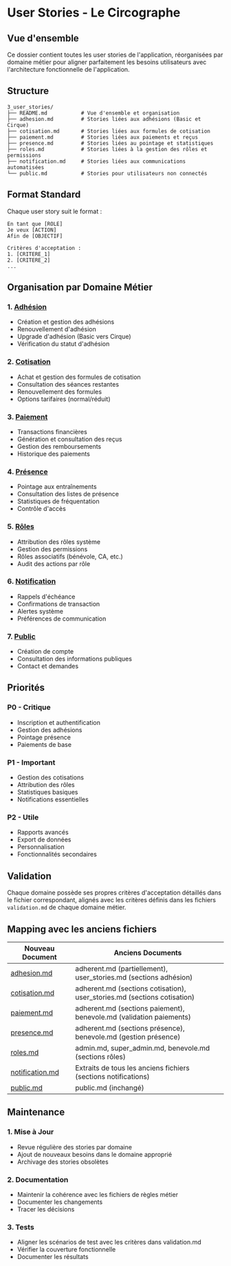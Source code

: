 # User Stories - Le Circographe

## Vue d'ensemble

Ce dossier contient toutes les user stories de l'application, réorganisées par domaine métier pour aligner parfaitement les besoins utilisateurs avec l'architecture fonctionnelle de l'application.

## Structure

```
3_user_stories/
├── README.md           # Vue d'ensemble et organisation
├── adhesion.md         # Stories liées aux adhésions (Basic et Cirque)
├── cotisation.md       # Stories liées aux formules de cotisation
├── paiement.md         # Stories liées aux paiements et reçus
├── presence.md         # Stories liées au pointage et statistiques
├── roles.md            # Stories liées à la gestion des rôles et permissions
├── notification.md     # Stories liées aux communications automatisées
└── public.md           # Stories pour utilisateurs non connectés
```

## Format Standard

Chaque user story suit le format :
```
En tant que [ROLE]
Je veux [ACTION]
Afin de [OBJECTIF]

Critères d'acceptation :
1. [CRITERE_1]
2. [CRITERE_2]
...
```

## Organisation par Domaine Métier

### 1. [Adhésion](./adhesion.md)
- Création et gestion des adhésions
- Renouvellement d'adhésion
- Upgrade d'adhésion (Basic vers Cirque)
- Vérification du statut d'adhésion

### 2. [Cotisation](./cotisation.md)
- Achat et gestion des formules de cotisation
- Consultation des séances restantes
- Renouvellement des formules
- Options tarifaires (normal/réduit)

### 3. [Paiement](./paiement.md)
- Transactions financières
- Génération et consultation des reçus
- Gestion des remboursements
- Historique des paiements

### 4. [Présence](./presence.md)
- Pointage aux entraînements
- Consultation des listes de présence
- Statistiques de fréquentation
- Contrôle d'accès

### 5. [Rôles](./roles.md)
- Attribution des rôles système
- Gestion des permissions
- Rôles associatifs (bénévole, CA, etc.)
- Audit des actions par rôle

### 6. [Notification](./notification.md)
- Rappels d'échéance
- Confirmations de transaction
- Alertes système
- Préférences de communication

### 7. [Public](./public.md)
- Création de compte
- Consultation des informations publiques
- Contact et demandes

## Priorités

### P0 - Critique
- Inscription et authentification
- Gestion des adhésions
- Pointage présence
- Paiements de base

### P1 - Important
- Gestion des cotisations
- Attribution des rôles
- Statistiques basiques
- Notifications essentielles

### P2 - Utile
- Rapports avancés
- Export de données
- Personnalisation
- Fonctionnalités secondaires

## Validation

Chaque domaine possède ses propres critères d'acceptation détaillés dans le fichier correspondant, alignés avec les critères définis dans les fichiers `validation.md` de chaque domaine métier.

## Mapping avec les anciens fichiers

| Nouveau Document | Anciens Documents |
|------------------|-------------------|
| [adhesion.md](./adhesion.md) | adherent.md (partiellement), user_stories.md (sections adhésion) |
| [cotisation.md](./cotisation.md) | adherent.md (sections cotisation), user_stories.md (sections cotisation) |
| [paiement.md](./paiement.md) | adherent.md (sections paiement), benevole.md (validation paiements) |
| [presence.md](./presence.md) | adherent.md (sections présence), benevole.md (gestion présence) |
| [roles.md](./roles.md) | admin.md, super_admin.md, benevole.md (sections rôles) |
| [notification.md](./notification.md) | Extraits de tous les anciens fichiers (sections notifications) |
| [public.md](./public.md) | public.md (inchangé) |

## Maintenance

### 1. Mise à Jour
- Revue régulière des stories par domaine
- Ajout de nouveaux besoins dans le domaine approprié
- Archivage des stories obsolètes

### 2. Documentation
- Maintenir la cohérence avec les fichiers de règles métier
- Documenter les changements
- Tracer les décisions

### 3. Tests
- Aligner les scénarios de test avec les critères dans validation.md
- Vérifier la couverture fonctionnelle
- Documenter les résultats 